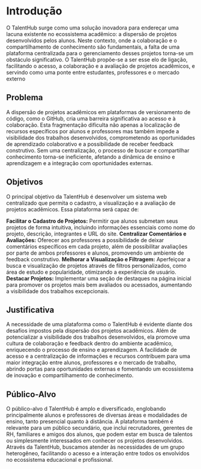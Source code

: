 # Introdução

O TalentHub surge como uma solução inovadora para endereçar uma lacuna existente no ecossistema acadêmico: a dispersão de projetos desenvolvidos pelos alunos. Neste contexto, onde a colaboração e o compartilhamento de conhecimento são fundamentais, a falta de uma plataforma centralizada para o gerenciamento desses projetos torna-se um obstáculo significativo. O TalentHub propõe-se a ser esse elo de ligação, facilitando o acesso, a colaboração e a avaliação de projetos acadêmicos, e servindo como uma ponte entre estudantes, professores e o mercado externo

## Problema

A dispersão de projetos acadêmicos em plataformas de versionamento de código, como o GitHub, cria uma barreira significativa ao acesso e à colaboração. Esta fragmentação dificulta não apenas a localização de recursos específicos por alunos e professores mas também impede a visibilidade dos trabalhos desenvolvidos, comprometendo as oportunidades de aprendizado colaborativo e a possibilidade de receber feedback construtivo. Sem uma centralização, o processo de buscar e compartilhar conhecimento torna-se ineficiente, afetando a dinâmica de ensino e aprendizagem e a integração com oportunidades externas.

## Objetivos

O principal objetivo da TalentHub é desenvolver um sistema web centralizado que permita o cadastro, a visualização e a avaliação de projetos acadêmicos. Essa plataforma será capaz de:

**Facilitar o Cadastro de Projetos:** Permitir que alunos submetam seus projetos de forma intuitiva, incluindo informações essenciais como nome do projeto, descrição, integrantes e URL do site.
**Centralizar Comentários e Avaliações:** Oferecer aos professores a possibilidade de deixar comentários específicos em cada projeto, além de possibilitar avaliações por parte de ambos professores e alunos, promovendo um ambiente de feedback construtivo.
**Melhorar a Visualização e Filtragem:** Aperfeiçoar a busca e visualização de projetos através de filtros personalizados, como área de estudo e popularidade, otimizando a experiência de usuário.
**Destacar Projetos:** Implementar uma seção de destaques na página inicial para promover os projetos mais bem avaliados ou acessados, aumentando a visibilidade dos trabalhos excepcionais.

## Justificativa

A necessidade de uma plataforma como o TalentHub é evidente diante dos desafios impostos pela dispersão dos projetos acadêmicos. Além de potencializar a visibilidade dos trabalhos desenvolvidos, ela promove uma cultura de colaboração e feedback dentro do ambiente acadêmico, enriquecendo o processo de ensino e aprendizagem. A facilidade de acesso e a centralização de informações e recursos contribuem para uma maior integração entre alunos, professores e o mercado de trabalho, abrindo portas para oportunidades externas e fomentando um ecossistema de inovação e compartilhamento de conhecimento.

## Público-Alvo

O público-alvo d TalentHub é amplo e diversificado, englobando principalmente alunos e professores de diversas áreas e modalidades de ensino, tanto presencial quanto à distância. A plataforma também é relevante para um público secundário, que inclui recrutadores, gerentes de RH, familiares e amigos dos alunos, que podem estar em busca de talentos ou simplesmente interessados em conhecer os projetos desenvolvidos. Através da TalentHub, buscamos atender às necessidades de um grupo heterogêneo, facilitando o acesso e a interação entre todos os envolvidos no ecossistema educacional e profissional.
